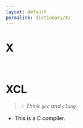 ```yaml
---
layout: default
permalink: dictionary/X/
---
```


# X

&nbsp;

# XCL
> 💡 _Think `gcc` and `clang`._
* This is a C compiler.